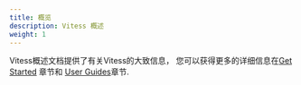 ```yaml
---
title: 概览
description: Vitess 概述
weight: 1
---
```


Vitess概述文档提供了有关Vitess的大致信息， 您可以获得更多的详细信息在[Get Started](../get-started) 章节和 [User Guides](../user-guides)章节.
